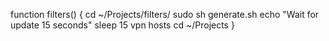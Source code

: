 function filters() {
  cd ~/Projects/filters/
  sudo sh generate.sh
  echo "Wait for update 15 seconds"
  sleep 15
  vpn
  hosts
  cd ~/Projects
}
